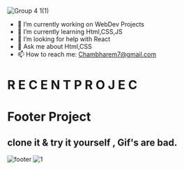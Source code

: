 
![Group 4 1(1)](https://user-images.githubusercontent.com/28594629/101653759-afc58f00-3a65-11eb-9bbd-544089723cbe.png)




- 🔭 I’m currently working on WebDev Projects
- 🌱 I’m currently learning Html,CSS,JS
- 🤔 I’m looking for help with React
- 💬 Ask me about Html,CSS
- 📫 How to reach me: Chambharem7@gmail.com



# R E C E N T  P R O J E C 

# Footer Project
## clone it & try it yourself , Gif's are bad.

![footer](https://user-images.githubusercontent.com/28594629/102194812-bf205e80-3ee3-11eb-8129-8833c461af62.gif)
![1](https://user-images.githubusercontent.com/28594629/102194814-bfb8f500-3ee3-11eb-96a8-4be698742031.gif)
